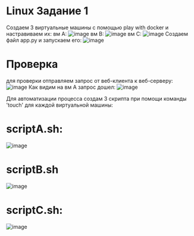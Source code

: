 # Linux Задание 1
Создаем 3 виртуальные машины с помощью play with docker и настравиваем их:
вм А:
![image](https://github.com/celjon/linux1/assets/134550766/f9428889-2792-4ac2-bc5a-c4de6a32e4ae)
вм В:
![image](https://github.com/celjon/linux1/assets/134550766/a9174315-9137-4320-aeac-ee498ce7d985)
вм С:
![image](https://github.com/celjon/linux1/assets/134550766/434b2401-b785-428b-ae02-28b1b0ed75ed)
Создаем файл app.py и запускаем его:
![image](https://github.com/celjon/linux1/assets/134550766/92031f97-3e92-413e-abbc-a6052f64d473)
# Проверка
для проверки отправляем запрос от веб-клиента к веб-серверу:
![image](https://github.com/celjon/linux1/assets/134550766/2cd694bd-d21e-4496-a8e2-c5907b8a5d93)
Как видим на вм А запрос дошел:
![image](https://github.com/celjon/linux1/assets/134550766/ed132978-1196-41e5-bb02-7dfe290bd5f1)

Для автоматизации процесса создам 3 скрипта при помощи команды 'touch' для каждой виртуальной машины:
# scriptА.sh:
![image](https://github.com/celjon/linux1/assets/134550766/64fc7691-0e68-4603-a504-2665301e1270)
# scriptB.sh
![image](https://github.com/celjon/linux1/assets/134550766/fc1b5116-1712-4d8c-a5ab-555ce476cd69)
# scriptC.sh:
![image](https://github.com/celjon/linux1/assets/134550766/875e638c-0672-4c08-b27e-71eaab4a1628)
